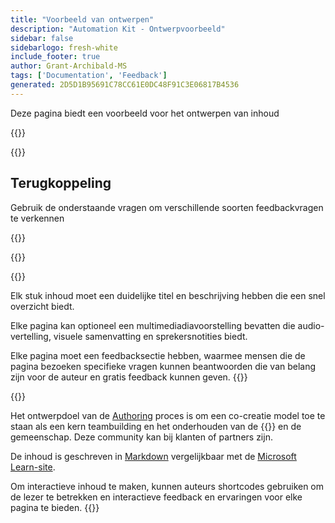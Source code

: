 ```yaml
---
title: "Voorbeeld van ontwerpen"
description: "Automation Kit - Ontwerpvoorbeeld"
sidebar: false
sidebarlogo: fresh-white
include_footer: true
author: Grant-Archibald-MS
tags: ['Documentation', 'Feedback']
generated: 2D5D1B95691C78CC61E0DC48F91C3E06817B4536
---
```


<div class="optional">

Deze pagina biedt een voorbeeld voor het ontwerpen van inhoud

</div>

{{<presentation slides="1,2">}}

<div class="optional">

{{<presentationStyles>}}

## Terugkoppeling

Gebruik de onderstaande vragen om verschillende soorten feedbackvragen te verkennen

{{<questions name="/content/nl/contribution/sample.json" completed="Bedankt voor het invullen van de vragen" showNavigationButtons="false" locale="nl">}}

</div>

</div>

{{<slideStyles>}}

{{<slide  id="slide1" audio="authoring/overview.mp3?v=1" description="Authoring Overview" localImage="/images/illustrations/Authoring-Overview.svg" >}}

Elk stuk inhoud moet een duidelijke titel en beschrijving hebben die een snel overzicht biedt.

Elke pagina kan optioneel een multimediadiavoorstelling bevatten die audio-vertelling, visuele samenvatting en sprekersnotities biedt.

Elke pagina moet een feedbacksectie hebben, waarmee mensen die de pagina bezoeken specifieke vragen kunnen beantwoorden die van belang zijn voor de auteur en gratis feedback kunnen geven.
{{</slide>}}

{{<slide  id="slide2" audio="authoring/goals.mp3" description="Authoring Goals" localImage="/images/illustrations/Authoring-Goals.svg" >}}

Het ontwerpdoel van de [Authoring](/nl/contribution/authoring) proces is om een co-creatie model toe te staan als een kern teambuilding en het onderhouden van de {{<product-name>}} en de gemeenschap. Deze community kan bij klanten of partners zijn.

De inhoud is geschreven in [Markdown](https://learn.microsoft.com/contribute/markdown-reference) vergelijkbaar met de [Microsoft Learn-site](https://learn.microsoft.com).

Om interactieve inhoud te maken, kunnen auteurs shortcodes gebruiken om de lezer te betrekken en interactieve feedback en ervaringen voor elke pagina te bieden.
{{</slide>}}
